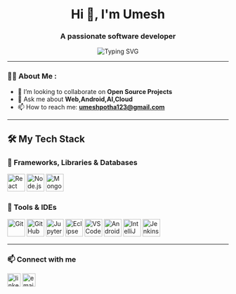 <h1 align="center">Hi 👋, I'm Umesh</h1>
<h3 align="center">A passionate software developer</h3>

<p align="center">
  <img src="https://readme-typing-svg.herokuapp.com?font=Fira+Code&size=22&pause=1000&center=true&vCenter=true&width=435&lines=Passionate+Developer;Tech+Enthusiast;Lifelong+Learner" alt="Typing SVG" />
</p>

---

### 👨‍💻 About Me :
<!-- - 🔭 I’m currently working on **[Project/Technology]** -->
<!-- - 🌱 I’m currently learning **[Learning Focus, e.g., Next.js, DevOps]** -->
- 👯 I’m looking to collaborate on **Open Source Projects**
- 💬 Ask me about **Web,Android,AI,Cloud**
- 📫 How to reach me: **umeshpotha123@gmail.com**

---

## 🛠️ My Tech Stack

### 🧩 Frameworks, Libraries & Databases
<p align="left">
  <img src="https://cdn.jsdelivr.net/gh/devicons/devicon/icons/react/react-original.svg" width="40" height="40" alt="React"/>
  <img src="https://cdn.jsdelivr.net/gh/devicons/devicon/icons/nodejs/nodejs-original.svg" width="40" height="40" alt="Node.js"/>
  <img src="https://cdn.jsdelivr.net/gh/devicons/devicon/icons/mongodb/mongodb-original.svg" width="40" height="40" alt="MongoDB"/>
</p>

### 🔧 Tools & IDEs
<p align="left">
  <img src="https://cdn.jsdelivr.net/gh/devicons/devicon/icons/git/git-original.svg" width="40" height="40" alt="Git"/>
  <img src="https://cdn.jsdelivr.net/gh/devicons/devicon/icons/github/github-original.svg" width="40" height="40" alt="GitHub"/>
  <img src="https://cdn.jsdelivr.net/gh/devicons/devicon/icons/jupyter/jupyter-original.svg" width="40" height="40" alt="Jupyter Notebook"/>
  <img src="https://cdn.jsdelivr.net/gh/devicons/devicon/icons/eclipse/eclipse-original.svg" width="40" height="40" alt="Eclipse"/>
  <img src="https://cdn.jsdelivr.net/gh/devicons/devicon/icons/vscode/vscode-original.svg" width="40" height="40" alt="VS Code"/>
  <img src="https://cdn.jsdelivr.net/gh/devicons/devicon/icons/androidstudio/androidstudio-original.svg" width="40" height="40" alt="Android Studio"/>
  <img src="https://cdn.jsdelivr.net/gh/devicons/devicon/icons/intellij/intellij-original.svg" width="40" height="40" alt="IntelliJ IDEA"/>
  <img src="https://cdn.jsdelivr.net/gh/devicons/devicon/icons/jenkins/jenkins-original.svg" width="40" height="40" alt="Jenkins"/>
</p>


---

### 📫 Connect with me

<p align="left">
  <a href="https://www.linkedin.com/in/umesh-potha-8b93bb254/" target="blank"><img align="center" src="https://cdn.jsdelivr.net/gh/devicons/devicon/icons/linkedin/linkedin-original.svg" alt="linkedin" height="30" width="30" /></a>
  <a href="mailto:[umeshpotha123@gmail.com]" target="blank"><img align="center" src="https://cdn.jsdelivr.net/gh/devicons/devicon/icons/google/google-original.svg" alt="email" height="30" width="30" /></a>
</p>
